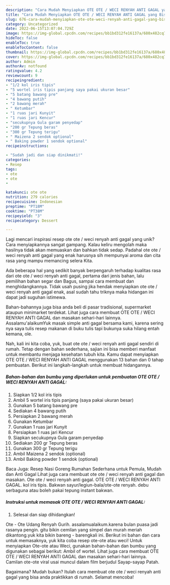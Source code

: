 ```yaml
---
description: "Cara Mudah Menyiapkan OTE OTE / WECI RENYAH ANTI GAGAL yang Bisa Manjain Lidah"
title: "Cara Mudah Menyiapkan OTE OTE / WECI RENYAH ANTI GAGAL yang Bisa Manjain Lidah"
slug: 676-cara-mudah-menyiapkan-ote-ote-weci-renyah-anti-gagal-yang-bisa-manjain-lidah
category: Uncategorized
date: 2022-06-15T13:07:04.729Z
image: https://img-global.cpcdn.com/recipes/bb1bd312fe16137a/680x482cq70/ote-ote-weci-renyah-anti-gagal-foto-resep-utama.jpg
hideToc: false
enableToc: true
enableTocContent: false
thumbnail: https://img-global.cpcdn.com/recipes/bb1bd312fe16137a/680x482cq70/ote-ote-weci-renyah-anti-gagal-foto-resep-utama.jpg
cover: https://img-global.cpcdn.com/recipes/bb1bd312fe16137a/680x482cq70/ote-ote-weci-renyah-anti-gagal-foto-resep-utama.jpg
author: Admin
authorAv: notfound
ratingvalue: 4.2
reviewcount: 9
recipeingredient:
- "1/2 kol iris tipis"
- "5 wortel iris tipis panjang saya pakai ukuran besar"
- "5 batang bawang pre"
- "4 bawang putih"
- "2 bawang merah"
- " Ketumbar"
- "1 ruas jari Kunyit"
- "1 ruas jari Kencur"
- "secukupnya Gula garam penyedap"
- "200 gr Tepung beras"
- "300 gr Tepung terigu"
- " Maizena 2 sendok optional"
- " Baking powder 1 sendok optional"
recipeinstructions:

- "Sudah jadi dan siap dinikmati!"
categories:
- Resep
tags:
- ote
- ote
- 

katakunci: ote ote  
nutrition: 279 calories
recipecuisine: Indonesian
preptime: "PT18M"
cooktime: "PT38M"
recipeyield: "3"
recipecategory: Dessert

---
```





Lagi mencari inspirasi resep ote ote / weci renyah anti gagal yang unik? Cara menyiapkannya sangat gampang. Kalau keliru mengolah maka hasilnya tidak akan memuaskan dan bahkan tidak sedap. Padahal ote ote / weci renyah anti gagal yang enak harusnya sih mempunyai aroma dan cita rasa yang mampu memancing selera Kita.





Ada beberapa hal yang sedikit banyak berpengaruh terhadap kualitas rasa dari ote ote / weci renyah anti gagal, pertama dari jenis bahan, lalu pemilihan bahan segar dan Bagus, sampai cara membuat dan menghidangkannya. Tidak usah pusing jika hendak menyiapkan ote ote / weci renyah anti gagal enak,      asal sudah tahu triknya maka hidangan ini dapat jadi suguhan istimewa.














Bahan-bahannya juga bisa anda beli di pasar tradisional, supermarket ataupun minimarket terdekat. Lihat juga cara membuat OTE OTE / WECI RENYAH ANTI GAGAL dan masakan sehari-hari lainnya. Assalamu&#39;alaikumYuk masak simple anti gagal bersama kami, karena sering nya saya tulis resep makanan di buku tulis tapi bukunya suka hilang entah kemana, ole.






Nah, kali ini kita coba, yuk, buat ote ote / weci renyah anti gagal sendiri di rumah. Tetap dengan bahan sederhana, sajian ini bisa memberi manfaat untuk membantu menjaga kesehatan tubuh kita. Kamu dapat menyiapkan OTE OTE / WECI RENYAH ANTI GAGAL menggunakan 13 bahan dan 0 tahap pembuatan. Berikut ini langkah-langkah untuk membuat hidangannya.

<!--inarticleads1-->

##### Bahan-bahan dan bumbu yang diperlukan untuk pembuatan OTE OTE / WECI RENYAH ANTI GAGAL:

1. Siapkan 1/2 kol iris tipis
1. Ambil 5 wortel iris tipis panjang (saya pakai ukuran besar)
1. Gunakan 5 batang bawang pre
1. Sediakan 4 bawang putih
1. Persiapkan 2 bawang merah
1. Gunakan  Ketumbar
1. Gunakan 1 ruas jari Kunyit
1. Persiapkan 1 ruas jari Kencur
1. Siapkan secukupnya Gula garam penyedap
1. Sediakan 200 gr Tepung beras
1. Gunakan 300 gr Tepung terigu
1. Ambil  Maizena 2 sendok (optional)
1. Ambil  Baking powder 1 sendok (optional)


Baca Juga: Resep Nasi Goreng Rumahan Sederhana untuk Pemula, Mudah dan Anti Gagal Lihat juga cara membuat ote ote / weci renyah anti gagal dan masakan. Ote ote / weci renyah anti gagal. OTE OTE / WECI RENYAH ANTI GAGAL. kol iris tipis. Bakwan sayur/legiun-bala/ote-ote renyah. debu serbaguna atau boleh pakai tepung instant bakwan. 

<!--inarticleads2-->

##### Instruksi untuk memasak OTE OTE / WECI RENYAH ANTI GAGAL:


1. Selesai dan siap dihidangkan!

Ote - Ote Udang Renyah Gurih. assalamualaikum.karena bulan puasa jadi rasanya pengin. gitu bikin cemilan yang simpel dan murah meriah dikantong.yuk kita bikin bareng - barengkali ini. Berikut ini bahan dan cara untuk memasaknya, yuk kita coba resep ote-ote atau weci! Untuk menyiapkan Ote-ote atau Weci, gunakan bahan-bahan dan bumbu yang digunakan sebagai berikut: Ambil of wortel. Lihat juga cara membuat OTE OTE / WECI RENYAH ANTI GAGAL dan masakan sehari-hari lainnya. Camilan ote-ote viral usai muncul dalam film berjudul Sayap-sayap Patah. 

Bagaimana? Mudah bukan? Itulah cara membuat ote ote / weci renyah anti gagal yang bisa anda praktikkan di rumah. Selamat mencoba!
